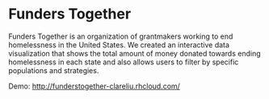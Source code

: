 Funders Together
=======
Funders Together is an organization of grantmakers working to end homelessness in the United States. We created an interactive data visualization that shows the total amount of money donated towards ending homelessness in each state and also allows users to filter by specific populations and strategies.

Demo: http://funderstogether-clareliu.rhcloud.com/ 

